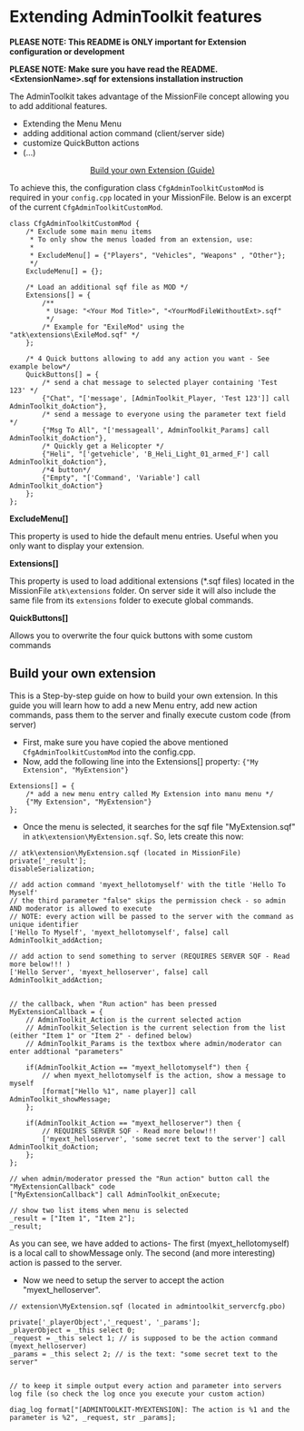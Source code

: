 # Extending AdminToolkit features

**PLEASE NOTE: This README is ONLY important for Extension configuration or development**

**PLEASE NOTE: Make sure you have read the README.&lt;ExtensionName&gt;.sqf for extensions installation instruction**

The AdminToolkit takes advantage of the MissionFile concept allowing you to add additional features.

- Extending the Menu Menu
- adding additional action command (client/server side)
- customize QuickButton actions
- (...)

<p align="center">
	<a href="#build-your-own-extension">Build your own Extension (Guide)</a>
</p>

To achieve this, the configuration class `CfgAdminToolkitCustomMod` is required in your `config.cpp` located in your MissionFile.
Below is an excerpt of the current `CfgAdminToolkitCustomMod`.

```
class CfgAdminToolkitCustomMod {
	/* Exclude some main menu items
	 * To only show the menus loaded from an extension, use:
	 * 
	 * ExcludeMenu[] = {"Players", "Vehicles", "Weapons" , "Other"};
	 */
	ExcludeMenu[] = {};
	
	/* Load an additional sqf file as MOD */
	Extensions[] = {
		/**
		 * Usage: "<Your Mod Title>", "<YourModFileWithoutExt>.sqf"
		 */
		/* Example for "ExileMod" using the "atk\extensions\ExileMod.sqf" */
	};

	/* 4 Quick buttons allowing to add any action you want - See example below*/
	QuickButtons[] = {
		/* send a chat message to selected player containing 'Test 123' */
		{"Chat", "['message', [AdminToolkit_Player, 'Test 123']] call AdminToolkit_doAction"},
		/* send a message to everyone using the parameter text field */
		{"Msg To All", "['messageall', AdminToolkit_Params] call AdminToolkit_doAction"},
		/* Quickly get a Helicopter */
		{"Heli", "['getvehicle', 'B_Heli_Light_01_armed_F'] call AdminToolkit_doAction"},
		/*4 button*/
		{"Empty", "['Command', 'Variable'] call AdminToolkit_doAction"}
	};
};
```

**ExcludeMenu[]**

This property is used to hide the default menu entries.
Useful when you only want to display your extension.


**Extensions[]**

This property is used to load additional extensions (*.sqf files) located in the MissionFile `atk\extensions` folder.
On server side it will also include the same file from its `extensions` folder to execute global commands.

**QuickButtons[]**

Allows you to overwrite the four quick buttons with some custom commands

## Build your own extension

This is a Step-by-step guide on how to build your own extension.
In this guide you will learn how to add a new Menu entry, add new action commands, pass them to the server and finally execute custom code (from server)

- First, make sure you have copied the above mentioned `CfgAdminToolkitCustomMod` into the config.cpp.
- Now, add the following line into the Extensions[] property: `{"My Extension", "MyExtension"}`

```
Extensions[] = {
	/* add a new menu entry called My Extension into manu menu */
	{"My Extension", "MyExtension"}
};
```

- Once the menu is selected, it searches for the sqf file "MyExtension.sqf" in `atk\extension\MyExtension.sqf`. So, lets create this now:

```
// atk\extension\MyExtension.sqf (located in MissionFile)
private['_result'];
disableSerialization;

// add action command 'myext_hellotomyself' with the title 'Hello To Myself'
// the third parameter "false" skips the permission check - so admin AND moderator is allowed to execute
// NOTE: every action will be passed to the server with the command as unique identifier
['Hello To Myself', 'myext_hellotomyself', false] call AdminToolkit_addAction;

// add action to send something to server (REQUIRES SERVER SQF - Read more below!!! )
['Hello Server', 'myext_helloserver', false] call AdminToolkit_addAction;


// the callback, when "Run action" has been pressed
MyExtensionCallback = {
	// AdminToolkit_Action is the current selected action
	// AdminToolkit_Selection is the current selection from the list (either "Item 1" or "Item 2" - defined below)
	// AdminToolkit_Params is the textbox where admin/moderator can enter addtional "parameters"

	if(AdminToolkit_Action == "myext_hellotomyself") then {
		// when myext_hellotomyself is the action, show a message to myself
		[format["Hello %1", name player]] call AdminToolkit_showMessage;
	};

	if(AdminToolkit_Action == "myext_helloserver") then {
		// REQUIRES SERVER SQF - Read more below!!!
		['myext_helloserver', 'some secret text to the server'] call AdminToolkit_doAction;
	};
};

// when admin/moderator pressed the "Run action" button call the "MyExtensionCallback" code
["MyExtensionCallback"] call AdminToolkit_onExecute;

// show two list items when menu is selected
_result = ["Item 1", "Item 2"];
_result;
```

As you can see, we have added to actions- The first (myext_hellotomyself) is a local call to showMessage only.
The second (and more interesting) action is passed to the server.

- Now we need to setup the server to accept the action "myext_helloserver".

```
// extension\MyExtension.sqf (located in admintoolkit_servercfg.pbo)

private['_playerObject','_request', '_params'];
_playerObject = _this select 0;
_request = _this select 1; // is supposed to be the action command (myext_helloserver)
_params = _this select 2; // is the text: "some secret text to the server"


// to keep it simple output every action and parameter into servers log file (so check the log once you execute your custom action)

diag_log format["[ADMINTOOLKIT-MYEXTENSION]: The action is %1 and the parameter is %2", _request, str _params];
```

